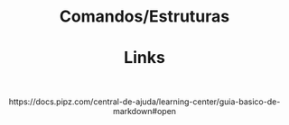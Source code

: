 <CENTER><H1>Comandos/Estruturas</H1></CENTER>
<CENTER><H1>Links</H1></CENTER>
<br>
<br>
<center>https://docs.pipz.com/central-de-ajuda/learning-center/guia-basico-de-markdown#open</center>
